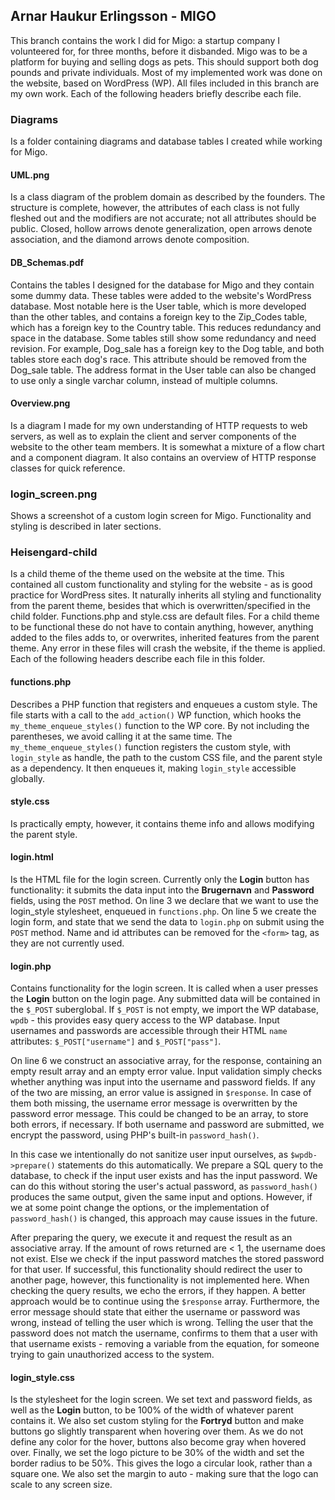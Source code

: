 ## Arnar Haukur Erlingsson - MIGO
This branch contains the work I did for Migo: a startup company I volunteered for, for three months, before it disbanded.
Migo was to be a platform for buying and selling dogs as pets. This should support both dog pounds and private individuals.
Most of my implemented work was done on the website, based on WordPress (WP).
All files included in this branch are my own work.
Each of the following headers briefly describe each file.

### Diagrams
Is a folder containing diagrams and database tables I created while working for Migo.

#### UML.png
Is a class diagram of the problem domain as described by the founders.
The structure is complete, however, the attributes of each class is not fully fleshed out and the modifiers are not accurate; not all attributes should be public.
Closed, hollow arrows denote generalization, open arrows denote association, and the diamond arrows denote composition.

#### DB_Schemas.pdf
Contains the tables I designed for the database for Migo and they contain some dummy data. These tables were added to the website's WordPress database.
Most notable here is the User table, which is more developed than the other tables, and contains a foreign key to the Zip_Codes table, which has a foreign key to the Country table. This reduces redundancy and space in the database.
Some tables still show some redundancy and need revision. For example, Dog_sale has a foreign key to the Dog table, and both tables store each dog's race. This attribute should be removed from the Dog_sale table. The address format in the User table can also be changed to use only a single varchar column, instead of multiple columns.

#### Overview.png
Is a diagram I made for my own understanding of HTTP requests to web servers, as well as to explain the client and server components of the website to the other team members. It is somewhat a mixture of a flow chart and a component diagram. It also contains an overview of HTTP response classes for quick reference.

### login_screen.png
Shows a screenshot of a custom login screen for Migo. Functionality and styling is described in later sections.

### Heisengard-child
Is a child theme of the theme used on the website at the time. This contained all custom functionality and styling for the website - as is good practice for WordPress sites. It naturally inherits all styling and functionality from the parent theme, besides that which is overwritten/specified in the child folder. 
Functions.php and style.css are default files. For a child theme to be functional these do not have to contain anything, however, anything added to the files adds to, or overwrites, inherited features from the parent theme. Any error in these files will crash the website, if the theme is applied.
Each of the following headers describe each file in this folder.

#### functions.php
Describes a PHP function that registers and enqueues a custom style. The file starts with a call to the `add_action()` WP function, which hooks the `my_theme_enqueue_styles()` function to the WP core. By not including the parentheses, we avoid calling it at the same time.
The `my_theme_enqueue_styles()` function registers the custom style, with `login_style` as handle, the path to the custom CSS file, and the parent style as a dependency. It then enqueues it, making `login_style` accessible globally.

#### style.css
Is practically empty, however, it contains theme info and allows modifying the parent style.

#### login.html
Is the HTML file for the login screen. Currently only the **Login** button has functionality: it submits the data input into the **Brugernavn** and **Password** fields, using the `POST` method. 
On line 3 we declare that we want to use the login_style stylesheet, enqueued in `functions.php`.
On line 5 we create the login form, and state that we send the data to `login.php` on submit using the `POST` method.
Name and id attributes can be removed for the `<form>` tag, as they are not currently used.

#### login.php
Contains functionality for the login screen. It is called when a user presses the **Login** button on the login page. Any submitted data will be contained in the `$_POST` suberglobal. If `$_POST` is not empty, we import the WP database, `wpdb` - this provides easy query access to the WP database. Input usernames and passwords are accessible through their HTML `name` attributes: `$_POST["username"]` and `$_POST["pass"]`.

On line 6 we construct an associative array, for the response, containing an empty result array and an empty error value. Input validation simply checks whether anything was input into the username and password fields. If any of the two are missing, an error value is assigned in `$response`. In case of them both missing, the username error message is overwritten by the password error message. This could be changed to be an array, to store both errors, if necessary.
If both username and password are submitted, we encrypt the password, using PHP's built-in `password_hash()`.

In this case we intentionally do not sanitize user input ourselves, as `$wpdb->prepare()` statements do this automatically. We prepare a SQL query to the database, to check if the input user exists and has the input password. We can do this without storing the user's actual password, as `password_hash()` produces the same output, given the same input and options. However, if we at some point change the options, or the implementation of `password_hash()` is changed, this approach may cause issues in the future.

After preparing the query, we execute it and request the result as an associative array. If the amount of rows returned are < 1, the username does not exist. Else we check if the input password matches the stored password for that user. If successful, this functionality should redirect the user to another page, however, this functionality is not implemented here. When checking the query results, we echo the errors, if they happen. A better approach would be to continue using the `$response` array. Furthermore, the error message should state that either the username or password was wrong, instead of telling the user which is wrong. Telling the user that the password does not match the username, confirms to them that a user with that username exists - removing a variable from the equation, for someone trying to gain unauthorized access to the system.

#### login_style.css
Is the stylesheet for the login screen. We set text and password fields, as well as the **Login** button, to be 100% of the width of whatever parent contains it.
We also set custom styling for the **Fortryd** button and make buttons go slightly transparent when hovering over them. As we do not define any color for the hover, buttons also become gray when hovered over.
Finally, we set the logo picture to be 30% of the width and set the border radius to be 50%. This gives the logo a circular look, rather than a square one. We also set the margin to auto - making sure that the logo can scale to any screen size.

